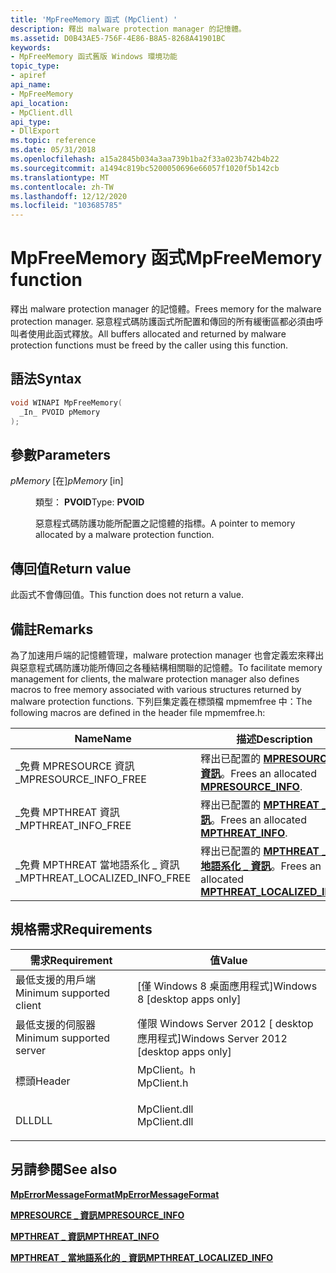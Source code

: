 ```yaml
---
title: 'MpFreeMemory 函式 (MpClient) '
description: 釋出 malware protection manager 的記憶體。
ms.assetid: D0B43AE5-756F-4E86-B8A5-8268A41901BC
keywords:
- MpFreeMemory 函式舊版 Windows 環境功能
topic_type:
- apiref
api_name:
- MpFreeMemory
api_location:
- MpClient.dll
api_type:
- DllExport
ms.topic: reference
ms.date: 05/31/2018
ms.openlocfilehash: a15a2845b034a3aa739b1ba2f33a023b742b4b22
ms.sourcegitcommit: a1494c819bc5200050696e66057f1020f5b142cb
ms.translationtype: MT
ms.contentlocale: zh-TW
ms.lasthandoff: 12/12/2020
ms.locfileid: "103685785"
---
```

# <a name="mpfreememory-function"></a><span data-ttu-id="a02b6-104">MpFreeMemory 函式</span><span class="sxs-lookup"><span data-stu-id="a02b6-104">MpFreeMemory function</span></span>

<span data-ttu-id="a02b6-105">釋出 malware protection manager 的記憶體。</span><span class="sxs-lookup"><span data-stu-id="a02b6-105">Frees memory for the malware protection manager.</span></span> <span data-ttu-id="a02b6-106">惡意程式碼防護函式所配置和傳回的所有緩衝區都必須由呼叫者使用此函式釋放。</span><span class="sxs-lookup"><span data-stu-id="a02b6-106">All buffers allocated and returned by malware protection functions must be freed by the caller using this function.</span></span>

## <a name="syntax"></a><span data-ttu-id="a02b6-107">語法</span><span class="sxs-lookup"><span data-stu-id="a02b6-107">Syntax</span></span>


```C++
void WINAPI MpFreeMemory(
  _In_ PVOID pMemory
);
```



## <a name="parameters"></a><span data-ttu-id="a02b6-108">參數</span><span class="sxs-lookup"><span data-stu-id="a02b6-108">Parameters</span></span>

<dl> <dt>

<span data-ttu-id="a02b6-109">*pMemory* \[在\]</span><span class="sxs-lookup"><span data-stu-id="a02b6-109">*pMemory* \[in\]</span></span>
</dt> <dd>

<span data-ttu-id="a02b6-110">類型： **PVOID**</span><span class="sxs-lookup"><span data-stu-id="a02b6-110">Type: **PVOID**</span></span>

<span data-ttu-id="a02b6-111">惡意程式碼防護功能所配置之記憶體的指標。</span><span class="sxs-lookup"><span data-stu-id="a02b6-111">A pointer to memory allocated by a malware protection function.</span></span>

</dd> </dl>

## <a name="return-value"></a><span data-ttu-id="a02b6-112">傳回值</span><span class="sxs-lookup"><span data-stu-id="a02b6-112">Return value</span></span>

<span data-ttu-id="a02b6-113">此函式不會傳回值。</span><span class="sxs-lookup"><span data-stu-id="a02b6-113">This function does not return a value.</span></span>

## <a name="remarks"></a><span data-ttu-id="a02b6-114">備註</span><span class="sxs-lookup"><span data-stu-id="a02b6-114">Remarks</span></span>

<span data-ttu-id="a02b6-115">為了加速用戶端的記憶體管理，malware protection manager 也會定義宏來釋出與惡意程式碼防護功能所傳回之各種結構相關聯的記憶體。</span><span class="sxs-lookup"><span data-stu-id="a02b6-115">To facilitate memory management for clients, the malware protection manager also defines macros to free memory associated with various structures returned by malware protection functions.</span></span> <span data-ttu-id="a02b6-116">下列巨集定義在標頭檔 mpmemfree 中：</span><span class="sxs-lookup"><span data-stu-id="a02b6-116">The following macros are defined in the header file mpmemfree.h:</span></span>



| <span data-ttu-id="a02b6-117">Name</span><span class="sxs-lookup"><span data-stu-id="a02b6-117">Name</span></span>                            | <span data-ttu-id="a02b6-118">描述</span><span class="sxs-lookup"><span data-stu-id="a02b6-118">Description</span></span>                                                                      |
|---------------------------------|----------------------------------------------------------------------------------|
| <span data-ttu-id="a02b6-119">\_免費 MPRESOURCE 資訊 \_</span><span class="sxs-lookup"><span data-stu-id="a02b6-119">MPRESOURCE\_INFO\_FREE</span></span>          | <span data-ttu-id="a02b6-120">釋出已配置的 [**MPRESOURCE \_ 資訊**](mpresource-info.md)。</span><span class="sxs-lookup"><span data-stu-id="a02b6-120">Frees an allocated [**MPRESOURCE\_INFO**](mpresource-info.md).</span></span>                  |
| <span data-ttu-id="a02b6-121">\_免費 MPTHREAT 資訊 \_</span><span class="sxs-lookup"><span data-stu-id="a02b6-121">MPTHREAT\_INFO\_FREE</span></span>            | <span data-ttu-id="a02b6-122">釋出已配置的 [**MPTHREAT \_ 資訊**](mpthreat-info.md)。</span><span class="sxs-lookup"><span data-stu-id="a02b6-122">Frees an allocated [**MPTHREAT\_INFO**](mpthreat-info.md).</span></span>                      |
| <span data-ttu-id="a02b6-123">\_免費 MPTHREAT 當地語系化 \_ 資訊 \_</span><span class="sxs-lookup"><span data-stu-id="a02b6-123">MPTHREAT\_LOCALIZED\_INFO\_FREE</span></span> | <span data-ttu-id="a02b6-124">釋出已配置的 [**MPTHREAT \_ 當地語系化 \_ 資訊**](mpthreat-localized-info.md)。</span><span class="sxs-lookup"><span data-stu-id="a02b6-124">Frees an allocated [**MPTHREAT\_LOCALIZED\_INFO**](mpthreat-localized-info.md).</span></span> |



 

## <a name="requirements"></a><span data-ttu-id="a02b6-125">規格需求</span><span class="sxs-lookup"><span data-stu-id="a02b6-125">Requirements</span></span>



| <span data-ttu-id="a02b6-126">需求</span><span class="sxs-lookup"><span data-stu-id="a02b6-126">Requirement</span></span> | <span data-ttu-id="a02b6-127">值</span><span class="sxs-lookup"><span data-stu-id="a02b6-127">Value</span></span> |
|-------------------------------------|-----------------------------------------------------------------------------------------|
| <span data-ttu-id="a02b6-128">最低支援的用戶端</span><span class="sxs-lookup"><span data-stu-id="a02b6-128">Minimum supported client</span></span><br/> | <span data-ttu-id="a02b6-129">\[僅 Windows 8 桌面應用程式\]</span><span class="sxs-lookup"><span data-stu-id="a02b6-129">Windows 8 \[desktop apps only\]</span></span><br/>                                              |
| <span data-ttu-id="a02b6-130">最低支援的伺服器</span><span class="sxs-lookup"><span data-stu-id="a02b6-130">Minimum supported server</span></span><br/> | <span data-ttu-id="a02b6-131">僅限 Windows Server 2012 \[ desktop 應用程式\]</span><span class="sxs-lookup"><span data-stu-id="a02b6-131">Windows Server 2012 \[desktop apps only\]</span></span><br/>                                    |
| <span data-ttu-id="a02b6-132">標頭</span><span class="sxs-lookup"><span data-stu-id="a02b6-132">Header</span></span><br/>                   | <dl> <span data-ttu-id="a02b6-133"><dt>MpClient。h</dt></span><span class="sxs-lookup"><span data-stu-id="a02b6-133"><dt>MpClient.h</dt></span></span> </dl>   |
| <span data-ttu-id="a02b6-134">DLL</span><span class="sxs-lookup"><span data-stu-id="a02b6-134">DLL</span></span><br/>                      | <dl> <span data-ttu-id="a02b6-135"><dt>MpClient.dll</dt></span><span class="sxs-lookup"><span data-stu-id="a02b6-135"><dt>MpClient.dll</dt></span></span> </dl> |



## <a name="see-also"></a><span data-ttu-id="a02b6-136">另請參閱</span><span class="sxs-lookup"><span data-stu-id="a02b6-136">See also</span></span>

<dl> <dt>

[<span data-ttu-id="a02b6-137">**MpErrorMessageFormat**</span><span class="sxs-lookup"><span data-stu-id="a02b6-137">**MpErrorMessageFormat**</span></span>](mperrormessageformat.md)
</dt> <dt>

[<span data-ttu-id="a02b6-138">**MPRESOURCE \_ 資訊**</span><span class="sxs-lookup"><span data-stu-id="a02b6-138">**MPRESOURCE\_INFO**</span></span>](mpresource-info.md)
</dt> <dt>

[<span data-ttu-id="a02b6-139">**MPTHREAT \_ 資訊**</span><span class="sxs-lookup"><span data-stu-id="a02b6-139">**MPTHREAT\_INFO**</span></span>](mpthreat-info.md)
</dt> <dt>

[<span data-ttu-id="a02b6-140">**MPTHREAT \_ 當地語系化的 \_ 資訊**</span><span class="sxs-lookup"><span data-stu-id="a02b6-140">**MPTHREAT\_LOCALIZED\_INFO**</span></span>](mpthreat-localized-info.md)
</dt> </dl>

 

 





